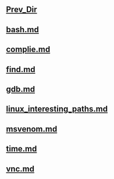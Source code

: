 ## [Prev_Dir](../)
## [bash.md](bash.md)
## [complie.md](complie.md)
## [find.md](find.md)
## [gdb.md](gdb.md)
## [linux_interesting_paths.md](linux_interesting_paths.md)
## [msvenom.md](msvenom.md)
## [time.md](time.md)
## [vnc.md](vnc.md)
